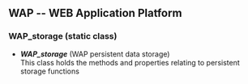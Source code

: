WAP -- WEB Application Platform
-------------------------------

### WAP_storage  (static class)

* <b><i>WAP_storage</i></b> (WAP persistent data storage) <br/>
  This class holds the methods and properties relating to persistent storage functions
